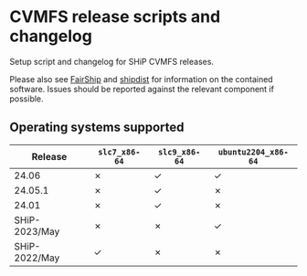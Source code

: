 # CVMFS release scripts and changelog

Setup script and changelog for SHiP CVMFS releases.

Please also see [FairShip](https://github.com/ShipSoft/FairShip) and [shipdist](https://github.com/ShipSoft/shipdist) for information on the contained software.
Issues should be reported against the relevant component if possible.

## Operating systems supported

| Release | `slc7_x86-64` | `slc9_x86-64` | `ubuntu2204_x86-64` |
|---|---|---|---|
| 24.06 | &cross; | &check; | &check; |
| 24.05.1 | &cross; | &check; | &cross; |
| 24.01 | &cross; | &check; | &cross; |
| SHiP-2023/May | &cross; | &cross; | &check; |
| SHiP-2022/May | &check; | &cross; | &cross; |
